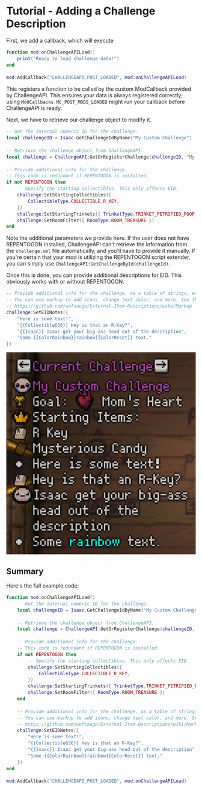 # Tutorial - Adding a Challenge Description

First, we add a callback, which will execute

```lua
function mod:onChallengeAPILoad()
    print("Ready to load challenge data!")
end

mod:AddCallback("CHALLENGEAPI_POST_LOADED", mod:onChallengeAPILoad)
```

This registers a function to be called by the custom ModCallback provided by ChallengeAPI. This ensures your data is always registered correctly; using `ModCallbacks.MC_POST_MODS_LOADED` might run your callback before ChallengeAPI is ready.

Next, we have to retrieve our challenge object to modify it.

```lua
-- Get the internal numeric ID for the challenge.
local challengeID = Isaac.GetChallengeIdByName("My Custom Challenge")

-- Retrieve the challenge object from ChallengeAPI.
local challenge = ChallengeAPI:GetOrRegisterChallenge(challengeID, "My Custom Challenge", PlayerType.PLAYER_ISAAC, "moms-heart")

-- Provide additional info for the challenge.
-- This code is redundant if REPENTOGON is installed.
if not REPENTOGON then
    -- Specify the starting collectibles. This only affects EID.
    challenge:SetStartingCollectibles({
        CollectibleType.COLLECTIBLE_R_KEY,
    })
    challenge:SetStartingTrinkets({ TrinketType.TRINKET_PETRIFIED_POOP })
    challenge:SetRoomFilter({ RoomType.ROOM_TREASURE })
end
```

Note the additional parameters we provide here. If the user does not have REPENTOGON installed, ChallengeAPI can't retrieve the information from the `challenge.xml` file automatically, and you'll have to provide it manually. If you're certain that your mod is utilizing the REPENTOGON script extender, you can simply use `ChallengeAPI:GetChallengeById(challengeId)`.

Once this is done, you can provide additional descriptions for EID. This obviously works with or without REPENTOGON.

```lua
-- Provide additional info for the challenge, as a table of strings, each representing one line.
-- You can use markup to add icons, change text color, and more. See the EID documentation for more info:
-- https://github.com/wofsauge/External-Item-Descriptions/wiki/Markup
challenge:SetEIDNotes({
    "Here is some text!",
    "{{Collectible636}} Hey is that an R-Key?",
    "{{Isaac}} Isaac get your big-ass head out of the description",
    "Some {{ColorRainbow}}rainbow{{ColorReset}} text."
})
```

![](./assets/tutorial-challenge-description.png)

## Summary

Here's the full example code:

```lua
function mod:onChallengeAPILoad()
    -- Get the internal numeric ID for the challenge.
    local challengeID = Isaac.GetChallengeIdByName("My Custom Challenge")

    -- Retrieve the challenge object from ChallengeAPI.
    local challenge = ChallengeAPI:GetOrRegisterChallenge(challengeID, "My Custom Challenge", PlayerType.PLAYER_ISAAC, "moms-heart")

    -- Provide additional info for the challenge.
    -- This code is redundant if REPENTOGON is installed.
    if not REPENTOGON then
        -- Specify the starting collectibles. This only affects EID.
        challenge:SetStartingCollectibles({
            CollectibleType.COLLECTIBLE_R_KEY,
        })
        challenge:SetStartingTrinkets({ TrinketType.TRINKET_PETRIFIED_POOP })
        challenge:SetRoomFilter({ RoomType.ROOM_TREASURE })
    end

    -- Provide additional info for the challenge, as a table of strings, each representing one line.
    -- You can use markup to add icons, change text color, and more. See the EID documentation for more info:
    -- https://github.com/wofsauge/External-Item-Descriptions/wiki/Markup
    challenge:SetEIDNotes({
        "Here is some text!",
        "{{Collectible636}} Hey is that an R-Key?",
        "{{Isaac}} Isaac get your big-ass head out of the description",
        "Some {{ColorRainbow}}rainbow{{ColorReset}} text."
    })
end

mod:AddCallback("CHALLENGEAPI_POST_LOADED", mod:onChallengeAPILoad)
```